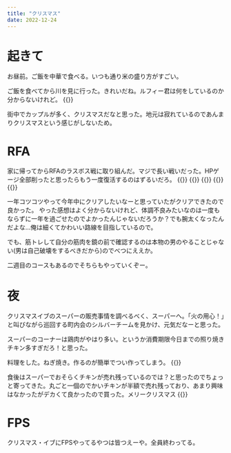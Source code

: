 ```yaml
---
title: "クリスマス"
date: 2022-12-24
---
```



# 起きて
お昼前。ご飯を中華で食べる。いつも通り米の盛り方がすごい。


ご飯を食べてから川を見に行った。きれいだね。ルフィー君は何をしているのか分からないけれど。
{{<tweet user="dango_bot" id="1606542417821597696">}}

街中でカップルが多く、クリスマスだなと思った。地元は寂れているのであんまりクリスマスという感じがしないため。

# RFA
家に帰ってからRFAのラスボス戦に取り組んだ。マジで長い戦いだった。HPゲージ全部削ったと思ったらもう一度復活するのはずるいだろ。
{{<tweet user="dango_bot" id="1606577228154023942">}}
{{<tweet user="dango_bot" id="1606578130034257920">}}
{{<tweet user="dango_bot" id="1606579311779401729">}}
{{<tweet user="dango_bot" id="1606579639501357057">}}
{{<tweet user="dango_bot" id="1606579875342864385">}}

一年コツコツやって今年中にクリアしたいなーと思っていたがクリアできたので良かった。
やった感想はよく分からないけれど、体調不良みたいなのは一度もならずに一年を過ごせたのでよかったんじゃないだろうか？でも腕太くなったんだよな...俺は細くてかわいい路線を目指しているので。

でも、筋トレして自分の筋肉を鏡の前で確認するのは本物の男のやることじゃない(男は自己破壊をするべきだから)のでべつにええか。

二週目のコースもあるのでそちらもやっていくぞー。

# 夜
クリスマスイブのスーパーの販売事情を調べるべく、スーパーへ。「火の用心！」と叫びながら巡回する町内会のシルバーチームを見かけ、元気だなーと思った。

スーパーのコーナーは鶏肉がやはり多い。というか消費期限今日までの照り焼きチキン多すぎだろ！と思った。


料理をした。ねぎ焼き。作るのが簡単でつい作ってしまう。
{{<tweet user="dango_bot" id="1606653053440253952">}}

食後はスーパーでおそらくチキンが売れ残っているのでは？と思ったのでちょっと寄ってきた。丸ごと一個のでかいチキンが半額で売れ残っており、あまり興味はなかったがデカくて良かったので買った。メリークリスマス
{{<tweet user="dango_bot" id="1606637968357486594">}}


# FPS
クリスマス・イブにFPSやってるやつは皆つえーや。全員終わってる。